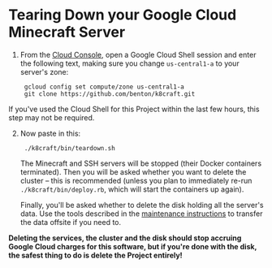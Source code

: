 Tearing Down your Google Cloud Minecraft Server
======

1. From the [Cloud Console][1], open a Google Cloud Shell session and enter the following text, making sure you change `us-central1-a` to your server's zone:

        gcloud config set compute/zone us-central1-a
        git clone https://github.com/benton/k8craft.git

If you've used the Cloud Shell for this Project within the last few hours, this step may not be required.

2. Now paste in this:

        ./k8craft/bin/teardown.sh

    The Minecraft and SSH servers will be stopped (their Docker containers terminated). Then you will be asked whether you want to delete the cluster – this is recommended (unless you plan to immediately re-run `./k8craft/bin/deploy.rb`, which will start the containers up again).

    Finally, you'll be asked whether to delete the disk holding all the server's data. Use the tools described in the [maintenance instructions][2] to transfer the data offsite if you need to.

**Deleting the services, the cluster and the disk should stop accruing Google Cloud charges for this software, but if you're done with the disk, the safest thing to do is delete the Project entirely!**

[1]:https://console.cloud.google.com/home/dashboard
[2]:https://github.com/benton/k8craft/blob/master/doc/maintenance.md
